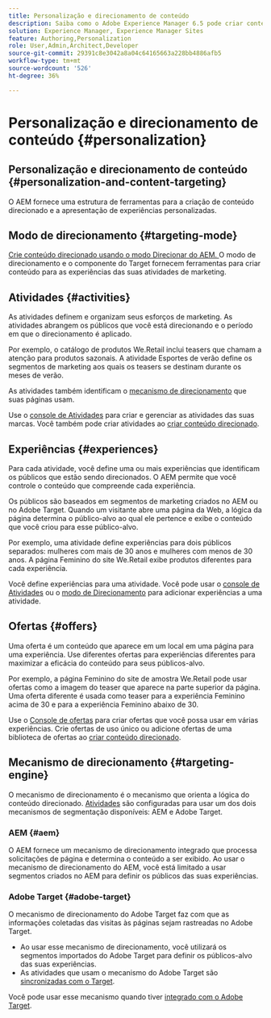 ```yaml
---
title: Personalização e direcionamento de conteúdo
description: Saiba como o Adobe Experience Manager 6.5 pode criar conteúdo personalizado.
solution: Experience Manager, Experience Manager Sites
feature: Authoring,Personalization
role: User,Admin,Architect,Developer
source-git-commit: 29391c8e3042a8a04c64165663a228bb4886afb5
workflow-type: tm+mt
source-wordcount: '526'
ht-degree: 36%

---
```


# Personalização e direcionamento de conteúdo {#personalization}

## Personalização e direcionamento de conteúdo {#personalization-and-content-targeting}

O AEM fornece uma estrutura de ferramentas para a criação de conteúdo direcionado e a apresentação de experiências personalizadas.

## Modo de direcionamento {#targeting-mode}

[Crie conteúdo direcionado usando o modo Direcionar do AEM. ](/help/sites-authoring/content-targeting-touch.md) O modo de direcionamento e o componente do Target fornecem ferramentas para criar conteúdo para as experiências das suas atividades de marketing.

## Atividades {#activities}

As atividades definem e organizam seus esforços de marketing. As atividades abrangem os públicos que você está direcionando e o período em que o direcionamento é aplicado.

Por exemplo, o catálogo de produtos We.Retail inclui teasers que chamam a atenção para produtos sazonais. A atividade Esportes de verão define os segmentos de marketing aos quais os teasers se destinam durante os meses de verão.

As atividades também identificam o [mecanismo de direcionamento](/help/sites-authoring/personalization.md#targeting-engine) que suas páginas usam.

Use o [console de Atividades](/help/sites-authoring/activitylib.md) para criar e gerenciar as atividades das suas marcas. Você também pode criar atividades ao [criar conteúdo direcionado](/help/sites-authoring/content-targeting-touch.md).

## Experiências {#experiences}

Para cada atividade, você define uma ou mais experiências que identificam os públicos que estão sendo direcionados. O AEM permite que você controle o conteúdo que compreende cada experiência.

Os públicos são baseados em segmentos de marketing criados no AEM ou no Adobe Target. Quando um visitante abre uma página da Web, a lógica da página determina o público-alvo ao qual ele pertence e exibe o conteúdo que você criou para esse público-alvo.

Por exemplo, uma atividade define experiências para dois públicos separados: mulheres com mais de 30 anos e mulheres com menos de 30 anos. A página Feminino do site We.Retail exibe produtos diferentes para cada experiência.

Você define experiências para uma atividade. Você pode usar o [console de Atividades](/help/sites-authoring/activitylib.md#adding-editing-an-activity-using-the-activities-console) ou o [modo de Direcionamento](/help/sites-authoring/content-targeting-touch.md#adding-and-removing-experiences-using-targeting-mode) para adicionar experiências a uma atividade.

## Ofertas {#offers}

Uma oferta é um conteúdo que aparece em um local em uma página para uma experiência. Use diferentes ofertas para experiências diferentes para maximizar a eficácia do conteúdo para seus públicos-alvo.

Por exemplo, a página Feminino do site de amostra We.Retail pode usar ofertas como a imagem do teaser que aparece na parte superior da página. Uma oferta diferente é usada como teaser para a experiência Feminino acima de 30 e para a experiência Feminino abaixo de 30.

Use o [Console de ofertas](/help/sites-authoring/offerlib.md) para criar ofertas que você possa usar em várias experiências. Crie ofertas de uso único ou adicione ofertas de uma biblioteca de ofertas ao [criar conteúdo direcionado](/help/sites-authoring/content-targeting-touch.md).

## Mecanismo de direcionamento {#targeting-engine}

O mecanismo de direcionamento é o mecanismo que orienta a lógica do conteúdo direcionado. [Atividades](/help/sites-authoring/activitylib.md) são configuradas para usar um dos dois mecanismos de segmentação disponíveis: AEM e Adobe Target.

### AEM {#aem}

O AEM fornece um mecanismo de direcionamento integrado que processa solicitações de página e determina o conteúdo a ser exibido. Ao usar o mecanismo de direcionamento do AEM, você está limitado a usar segmentos criados no AEM para definir os públicos das suas experiências.

### Adobe Target {#adobe-target}

O mecanismo de direcionamento do Adobe Target faz com que as informações coletadas das visitas às páginas sejam rastreadas no Adobe Target.

* Ao usar esse mecanismo de direcionamento, você utilizará os segmentos importados do Adobe Target para definir os públicos-alvo das suas experiências.
* As atividades que usam o mecanismo do Adobe Target são [sincronizadas com o Target](/help/sites-authoring/activitylib.md#synchronizing-activities-with-adobe-target).

Você pode usar esse mecanismo quando tiver [integrado com o Adobe Target](/help/sites-administering/opt-in.md).
